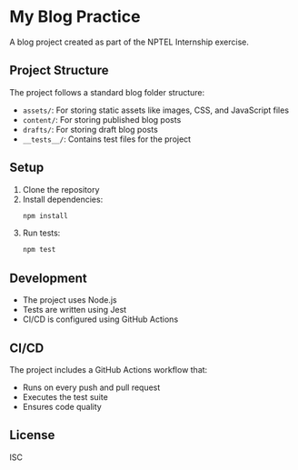 # My Blog Practice

A blog project created as part of the NPTEL Internship exercise.

## Project Structure

The project follows a standard blog folder structure:

- `assets/`: For storing static assets like images, CSS, and JavaScript files
- `content/`: For storing published blog posts
- `drafts/`: For storing draft blog posts
- `__tests__/`: Contains test files for the project

## Setup

1. Clone the repository
2. Install dependencies:
   ```bash
   npm install
   ```
3. Run tests:
   ```bash
   npm test
   ```

## Development

- The project uses Node.js
- Tests are written using Jest
- CI/CD is configured using GitHub Actions

## CI/CD

The project includes a GitHub Actions workflow that:

- Runs on every push and pull request
- Executes the test suite
- Ensures code quality

## License

ISC
